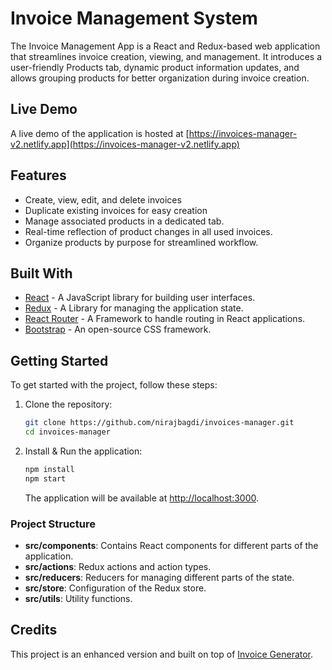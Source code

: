 # Invoice Management System

The Invoice Management App is a React and Redux-based web application that streamlines invoice creation, viewing, and management. It introduces a user-friendly Products tab, dynamic product information updates, and allows grouping products for better organization during invoice creation.

## Live Demo

A live demo of the application is hosted at [https://invoices-manager-v2.netlify.app](https://invoices-manager-v2.netlify.app)

## Features

-   Create, view, edit, and delete invoices
-   Duplicate existing invoices for easy creation
-   Manage associated products in a dedicated tab.
-   Real-time reflection of product changes in all used invoices.
-   Organize products by purpose for streamlined workflow.

## Built With

-   [React](https://reactjs.org/) - A JavaScript library for building user interfaces.
-   [Redux](https://redux.js.org/) - A Library for managing the application state.
-   [React Router](https://reactrouter.com/en/main) - A Framework to handle routing in React applications.
-   [Bootstrap](https://react-bootstrap.netlify.app/) - An open-source CSS framework.

## Getting Started

To get started with the project, follow these steps:

1.  Clone the repository:

    ```sh
    git clone https://github.com/nirajbagdi/invoices-manager.git
    cd invoices-manager
    ```

2.  Install & Run the application:

    ```sh
    npm install
    npm start
    ```

    The application will be available at [http://localhost:3000](http://localhost:3000/).

### Project Structure

-   **src/components**: Contains React components for different parts of the application.
-   **src/actions**: Redux actions and action types.
-   **src/reducers**: Reducers for managing different parts of the state.
-   **src/store**: Configuration of the Redux store.
-   **src/utils**: Utility functions.

## Credits

This project is an enhanced version and built on top of [Invoice Generator](https://github.com/johnuberbacher/invoice-generator).
